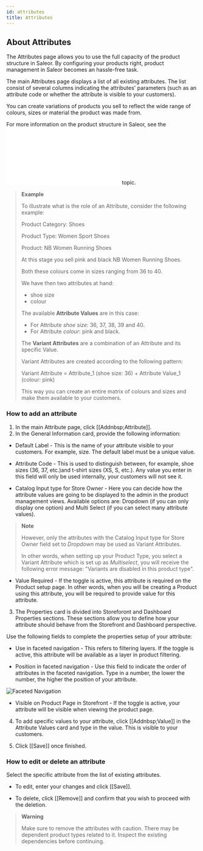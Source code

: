 ```yaml
---
id: attributes
title: Attributes
---
```

## About Attributes

The Attributes page allows you to use the full capacity of the product structure in Saleor. By configuring your products right, product management in Saleor becomes an hassle-free task.

The main Attributes page displays a list of all existing attributes. The list consist of several columns indicating the attributes' parameters (such as an attribute code or whether the attribute is visible to your customers).

You can create variations of products you sell to reflect the wide range of colours, sizes or material the product was made from.

For more information on the product structure in Saleor, see the ![Products](dashboard/catalog/products.md#product-concept-introduction) topic.

> **Example**
>
> To illustrate what is the role of an Attribute, consider the following example:
> 
> Product Category: Shoes
> 
> Product Type: Women Sport Shoes
> 
> Product: NB Women Running Shoes
> 
> At this stage you sell pink and black NB Women Running Shoes.
> 
> Both these colours come in sizes ranging from 36 to 40.
> 
> We have then two attributes at hand: 
> 
> * shoe size
> * colour
> 
> The available **Attribute Values** are in this case:
> 
> * For Attribute _shoe size_: 36, 37, 38, 39 and 40.
> * For Attribute _colour_: pink and black.
> 
> The **Variant Attributes** are a combination of an Attribute and its specific Value.
>
> Variant Attributes are created according to the following pattern:
> 
> Variant Attribute = Attribute_1 (shoe size: 36) + Attribute Value_1 (colour: pink)
>
> This way you can create an entire matrix of colours and sizes and make them available to your customers.


### How to add an attribute

1. In the main Attribute page, click [[Addnbsp;Attribute]]. 
2. In the General Information card, provide the following information:

*  Default Label - This is the name of your attribute visible to your customers. For example, size. The default label must be a unique value.

* Attribute Code - This is used to distinguish between, for example, shoe sizes (36, 37, etc.)and t-shirt sizes (XS, S, etc.). Any value you enter in this field will only be used internally, your customers will not see it. 

* Catalog Input type for Store Owner - Here you can decide how the attribute values are going to be displayed to the admin in the product management views. Available options are: Dropdown (if you can only display one option) and Multi Select (if you can select many attribute values). 

> **Note**
> 
> However, only the attributes with the Catalog Input type for Store Owner field set to _Dropdown_ may be used as Variant Attributes. 
> 
> In other words, when setting up your Product Type, you select a Variant Attribute which is set up as _Multiselect_, you will receive the following error message: "Variants are disabled in this product type".

* Value Required - If the toggle is active, this attribute is required on the Product setup page. In other words, when you will be creating a Product using this attribute, you will be required to provide value for this attribute.

3. The Properties card is divided into Storeforont and Dashboard Properties sections. These sections allow you to define how your attribute should behave from the Storefront and Dashboard perspective. 

Use the following fields to complete the properties setup of your attribute:

* Use in faceted navigation - This refers to filtering layers. If the toggle is active, this attribute will be available as a layer in product filtering.

* Position in faceted navigation - Use this field to indicate the order of attributes in the faceted navigation. Type in a number, the lower the number, the higher the position of your attribute.

![Faceted Navigation](assets/dashboard-config/23.jpg)

* Visible on Product Page in Storefront - If the toggle is active, your attribute will be visible when viewing the product page. 

4. To add specific values to your attribute, click [[Addnbsp;Value]] in the Attribute Values card and type in the value. This is visible to your customers. 

5. Click [[Save]] once finished.

### How to edit or delete an attribute 

Select the specific attribute from the list of existing attributes.

* To edit, enter your changes and click [[Save]].

* To delete, click [[Remove]] and confirm that you wish to proceed with the deletion.

> **Warning**
> 
> Make sure to remove the attributes with caution. There may be dependent product types related to it. Inspect the existing dependencies before continuing. 



